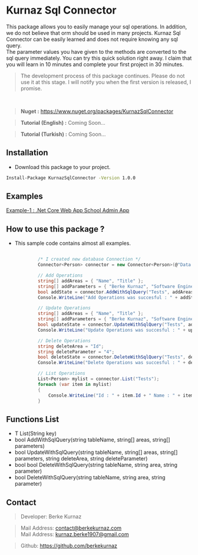 ﻿# Kurnaz Sql Connector
This package allows you to easily manage your sql operations. In addition, we do not believe that orm should be used in many projects. Kurnaz Sql Connector can be easily learned and does not require knowing any sql query.
<br/>
The parameter values ​​you have given to the methods are converted to the sql query immediately. You can try this quick solution right away. I claim that you will learn in 10 minutes and complete your first project in 30 minutes.

> The development process of this package continues. Please do not use it at this stage. I will notify you when the first version is released, I promise.

<br/>

> **Nuget :** https://www.nuget.org/packages/KurnazSqlConnector <br/>

> **Tutorial (English) :** Coming Soon...

> **Tutorial (Turkish) :** Coming Soon...


## Installation

- Download this package to your project.
```bash
Install-Package KurnazSqlConnector -Version 1.0.0
```

## Examples
[Example-1 : .Net Core Web App School Admin App](https://github.com/berkekurnaz/kavram-package/tree/master/Kavram.TestConsole) <br/>

## How to use this package ?
-  This sample code contains almost all examples.
```csharp

			/* I created new database Connection */
            Connector<Person> connector = new Connector<Person>(@"Data Source=DESKTOP-DF3RRQ5;Initial Catalog=DbStajyerMuhendis;Integrated Security=True");

            // Add Operations
            string[] addAreas = { "Name", "Title" };
            string[] addParameters = { "Berke Kurnaz", "Software Engineer" };
            bool addState = connector.AddWithSqlQuery("Tests", addAreas, addParameters);
            Console.WriteLine("Add Operations was succesful : " + addState.ToString());

			// Update Operations
            string[] addAreas = { "Name", "Title" };
            string[] addParameters = { "Berke Kurnaz", "Software Engineer" };
            bool updateState = connector.UpdateWithSqlQuery("Tests", addAreas, addParameters , "Id" , "2");
            Console.WriteLine("Update Operations was succesful : " + updateState.ToString());

			// Delete Operations 
            string deleteArea = "Id";
            string deleteParameter = "4";
            bool deleteState = connector.DeleteWithSqlQuery("Tests", deleteArea, deleteParameter);
            Console.WriteLine("Delete Operations was succesful : " + deleteState.ToString());

			// List Operations
            List<Person> mylist = connector.List("Tests");
            foreach (var item in mylist)
            {
                Console.WriteLine("Id : " + item.Id + " Name : " + item.Name + " Title : " + item.Title);
            }

```

## Functions List
- T List(String key)
- bool AddWithSqlQuery(string tableName, string[] areas, string[] parameters)
- bool UpdateWithSqlQuery(string tableName, string[] areas, string[] parameters, string deleteArea, string deleteParameter)
- bool bool DeleteWithSqlQuery(string tableName, string area, string parameter)
- bool DeleteWithSqlQuery(string tableName, string area, string parameter)

## Contact
> Developer: Berke Kurnaz

> Mail Address: contact@berkekurnaz.com <br/>
> Mail Address: kurnaz.berke1907@gmail.com

> Github: https://github.com/berkekurnaz